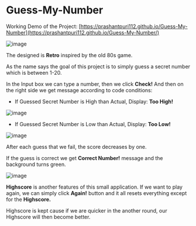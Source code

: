 # Guess-My-Number

Working Demo of the Project: [https://prashantpuri112.github.io/Guess-My-Number](https://prashantpuri112.github.io/Guess-My-Number/)

![image](https://user-images.githubusercontent.com/32349676/187085932-92982e3c-ebbe-437c-973c-11d82edddf37.png)

The designed is **Retro** inspired by the old 80s game.

As the name says the goal of this project is to simply guess a secret number which is between 1-20.

In the Input box we can type a number, then we click **Check!** And then on the right side we get message according to code conditions:

- If Guessed Secret Number is High than Actual, Display: **Too High!**

![image](https://user-images.githubusercontent.com/32349676/187086007-42b5c995-ded5-4418-b43f-9f7ea3551825.png)

- If Guessed Secret Number is Low than Actual, Display: **Too Low!**

![image](https://user-images.githubusercontent.com/32349676/187086026-69082f88-fc22-4079-b561-4af9482d053e.png)

After each guess that we fail, the score decreases by one.

If the guess is correct we get **Correct Number!** message and the background turns green.

![image](https://user-images.githubusercontent.com/32349676/187086044-5cbfaf51-4a2f-412f-9783-3b12256fcb2b.png)

**Highscore** is another features of this small application. If we want to play again, we can simply click **Again!** button and it all resets everything except for the **Highscore.**

Highscore is kept cause if we are quicker in the another round, our Highscore will then become better.
